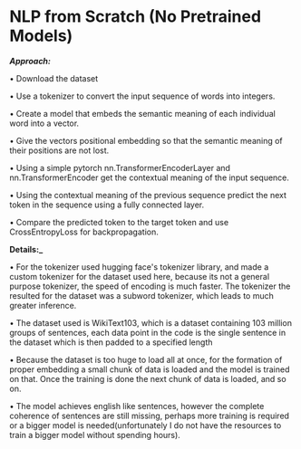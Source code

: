 # NLP from Scratch (No Pretrained Models)

**_Approach:_**

• Download the dataset

• Use a tokenizer to convert the input sequence of words into integers.

• Create a model that embeds the semantic meaning of each individual word into a vector.

• Give the vectors positional embedding so that the semantic meaning of their positions are not lost.

• Using a simple pytorch nn.TransformerEncoderLayer and nn.TransformerEncoder get the contextual meaning of the input sequence.

• Using the contextual meaning of the previous sequence predict the next token in the sequence using a fully connected layer.

• Compare the predicted token to the target token and use CrossEntropyLoss for backpropagation.

**Details:_**

• For the tokenizer used hugging face's tokenizer library, and made a custom tokenizer for the dataset used here, because its not a general purpose tokenizer, the speed of encoding is much faster. The tokenizer the resulted for the dataset was a subword tokenizer, which leads to much greater inference. 

• The dataset used is WikiText103, which is a dataset containing 103 million groups of sentences, each data point in the code is the single sentence in the dataset which is then padded to a specified length 

• Because the dataset is too huge to load all at once, for the formation of proper embedding a small chunk of data is loaded and the model is trained on that. Once the training is done the next chunk of data is loaded, and so on. 

• The model achieves english like sentences, however the complete coherence of sentences are still missing, perhaps more training is required or a bigger model is needed(unfortunately I do not have the resources to train a bigger model without spending hours).
